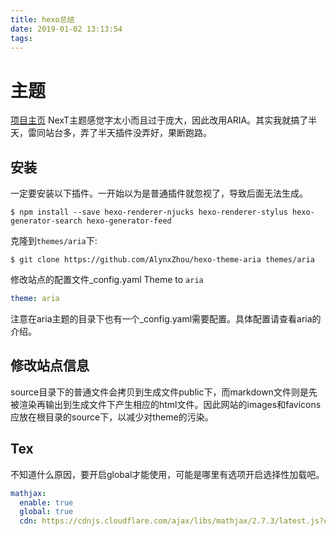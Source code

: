```yaml
---
title: hexo总结
date: 2019-01-02 13:13:54
tags:
---
```


# 主题
[项目主页](https://github.com/AlynxZhou/hexo-theme-aria)
NexT主题感觉字太小而且过于庞大，因此改用ARIA。其实我就搞了半天，雷同站台多，弄了半天插件没弄好，果断跑路。

## 安装
一定要安装以下插件。一开始以为是普通插件就忽视了，导致后面无法生成。
```
$ npm install --save hexo-renderer-njucks hexo-renderer-stylus hexo-generator-search hexo-generator-feed
```

克隆到`themes/aria`下:

```
$ git clone https://github.com/AlynxZhou/hexo-theme-aria themes/aria
```

修改站点的配置文件_config.yaml Theme to `aria`

```yaml
theme: aria
```
注意在aria主题的目录下也有一个_config.yaml需要配置。具体配置请查看aria的介绍。

## 修改站点信息
source目录下的普通文件会拷贝到生成文件public下，而markdown文件则是先被渲染再输出到生成文件下产生相应的html文件。因此网站的images和favicons应放在根目录的source下，以减少对theme的污染。

## Tex
不知道什么原因，要开启global才能使用，可能是哪里有选项开启选择性加载吧。
```yaml
mathjax:
  enable: true
  global: true
  cdn: https://cdnjs.cloudflare.com/ajax/libs/mathjax/2.7.3/latest.js?config=TeX-MML-AM_CHTML
```

